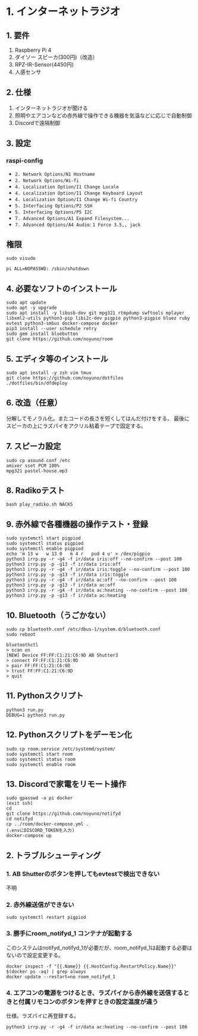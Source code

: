 # 1. インターネットラジオ

## 1. 要件

1. Raspberry Pi 4
2. ダイソー スピーカ(300円)（改造）
5. RPZ-IR-Sensor(4450円)
6. 人感センサ

## 2. 仕様

1. インターネットラジオが聞ける
2. 照明やエアコンなどの赤外線で操作できる機器を気温などに応じで自動制御
3. Discordで遠隔制御


## 3. 設定

### raspi-config

- `2. Network Options/N1 Hostname`
- `2. Network Options/Wi-fi`
- `4. Localization Option/I1 Change Locale`
- `4. Localization Option/I1 Change Keyboard Layout`
- `4. Localization Option/I1 Change Wi-fi Country`
- `5. Interfacing Options/P2 SSH`
- `5. Interfacing Options/P5 I2C`
- `7. Advanced Options/A1 Expand Filesystem...`
- `7. Advanced Options/A4 Audio`: `1 Force 3.5,, jack`

## 権限

~~~
sudo visudo
~~~
~~~
pi ALL=NOPASSWD: /sbin/shutdown
~~~

## 4. 必要なソフトのインストール

~~~
sudo apt update
sudo apt -y upgrade
sudo apt install -y libusb-dev git mpg321 rtmpdump swftools mplayer libxml2-utils python3-pip libi2c-dev pigpio python3-pigpio bluez ruby evtest python3-smbus docker-compose docker
pip3 install --user schedule retry
sudo gem install bluebutton
git clone https://github.com/noyuno/room
~~~

## 5. エディタ等のインストール

~~~
sudo apt install -y zsh vim tmux
git clone https://github.com/noyuno/dotfiles
./dotfiles/bin/dfdeploy
~~~


## 6. 改造（任意）

分解してモノラル化。またコードの長さを短くしてはんだ付けをする。
最後にスピーカの上にラズパイをアクリル粘着テープで固定する。


## 7. スピーカ設定

~~~
sudo cp asound.conf /etc
amixer sset PCM 100%
mpg321 pastel-house.mp3
~~~

## 8. Radikoテスト

~~~
bash play_radiko.sh NACK5
~~~

## 9. 赤外線で各種機器の操作テスト・登録

~~~
sudo systemctl start pigpiod
sudo systemctl status pigpiod
sudo systemctl enable pigpiod
echo 'm 13 w   w 13 0   m 4 r   pud 4 u' > /dev/pigpio
python3 irrp.py -r -g4 -f ir/data iris:off --no-confirm --post 100
python3 irrp.py -p -g13 -f ir/data iris:off
python3 irrp.py -r -g4 -f ir/data iris:toggle --no-confirm --post 100
python3 irrp.py -p -g13 -f ir/data iris:toggle
python3 irrp.py -r -g4 -f ir/data ac:off --no-confirm --post 100
python3 irrp.py -p -g13 -f ir/data ac:off
python3 irrp.py -r -g4 -f ir/data ac:heating --no-confirm --post 100
python3 irrp.py -p -g13 -f ir/data ac:heating
~~~

## 10. Bluetooth（うごかない）

~~~
sudo cp bluetooth.conf /etc/dbus-1/system.d/bluetooth.conf
sudo reboot
~~~

~~~
bluetoothctl
> scan on
[NEW] Device FF:FF:C1:21:C6:9D AB Shutter3
> connect FF:FF:C1:21:C6:9D
> pair FF:FF:C1:21:C6:9D
> trust FF:FF:C1:21:C6:9D
> quit

~~~



## 11. Pythonスクリプト

~~~
python3 run.py
DEBUG=1 python3 run.py
~~~

## 12. Pythonスクリプトをデーモン化

~~~
sudo cp room.service /etc/systemd/system/
sudo systemctl start room
sudo systemctl status room
sudo systemctl enable room
~~~

## 13. Discordで家電をリモート操作


~~~
sudo gpasswd -a pi docker
(exit ssh)
cd
git clone https://github.com/noyuno/notifyd
cd notifyd
cp ../room/docker-compose.yml .
(.envにDISCORD_TOKENを入力)
docker-compose up
~~~

## 2. トラブルシューティング

### 1. AB Shutterのボタンを押してもevtestで検出できない

不明

### 2. 赤外線送信ができない

~~~
sudo systemctl restart pigpiod
~~~

### 3. 勝手にroom_notifyd_1 コンテナが起動する

このシステムはnotifyd_notifyd_1が必要だが、room_notifyd_1は起動する必要はないので設定変更する。

~~~
docker inspect -f "{{.Name}} {{.HostConfig.RestartPolicy.Name}}" $(docker ps -aq) | grep always
docker update --restart=no room_notifyd_1
~~~

### 4. エアコンの電源をつけるとき、ラズパイから赤外線を送信するときと付属リモコンのボタンを押すときの設定温度が違う

仕様。ラズパイに再登録する。

~~~
python3 irrp.py -r -g4 -f ir/data ac:heating --no-confirm --post 100
~~~
